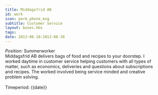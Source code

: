 ```yaml
---
title: Middagsfrid AB
id: work
icon: perm_phone_msg
subtitle: Customer Service
layout: boxes.hbs
tags:
date: 2013-06-10:2013-08-30
---
```

*Position:* Summerworker
<br>
Middagsfrid AB delivers bags of food and recipes to your doorstep. I worked daytime in customer service helping customers with all types of matter, such as economics, deliveries and questions about subscriptions and recipes. The worked involved being service minded and creative problem solving.
<br><br>
Timeperiod: {{date}}
